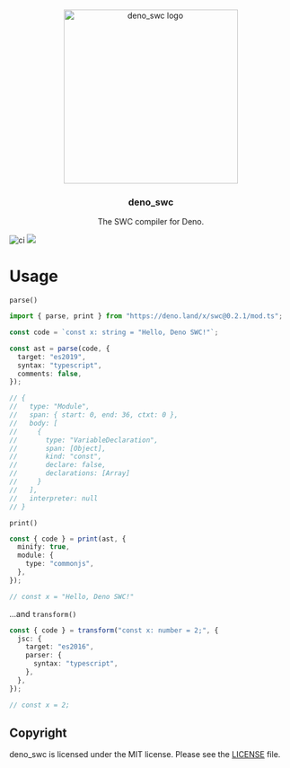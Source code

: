 <br />
<p align="center">
  <a href="https://github.com/littledivy/deno_swc">
    <img src="https://raw.githubusercontent.com/littledivy/deno_swc/master/assets/deno_swc.png" alt="deno_swc logo" width="310">
  </a>
  <h3 align="center">deno_swc</h3>

<p align="center">
    The SWC compiler for Deno.
 </p>
</p>

![ci](https://github.com/littledivy/deno_swc/workflows/ci/badge.svg)
![](https://img.shields.io/github/v/release/littledivy/deno_swc?style=plastic)

# Usage

`parse()`

```typescript
import { parse, print } from "https://deno.land/x/swc@0.2.1/mod.ts";

const code = `const x: string = "Hello, Deno SWC!"`;

const ast = parse(code, {
  target: "es2019",
  syntax: "typescript",
  comments: false,
});

// {
//   type: "Module",
//   span: { start: 0, end: 36, ctxt: 0 },
//   body: [
//     {
//       type: "VariableDeclaration",
//       span: [Object],
//       kind: "const",
//       declare: false,
//       declarations: [Array]
//     }
//   ],
//   interpreter: null
// }
```

`print()`

```typescript
const { code } = print(ast, {
  minify: true,
  module: {
    type: "commonjs",
  },
});

// const x = "Hello, Deno SWC!"
```

...and `transform()`

```typescript
const { code } = transform("const x: number = 2;", {
  jsc: {
    target: "es2016",
    parser: {
      syntax: "typescript",
    },
  },
});

// const x = 2;
```

## Copyright

deno_swc is licensed under the MIT license. Please see the [LICENSE](LICENSE)
file.
